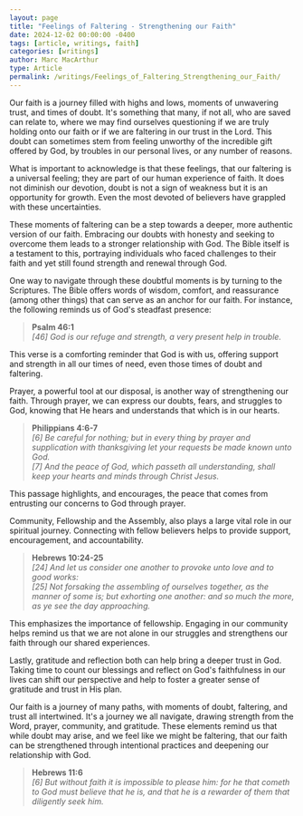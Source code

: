 ```yaml
---
layout: page
title: "Feelings of Faltering - Strengthening our Faith"
date: 2024-12-02 00:00:00 -0400
tags: [article, writings, faith]
categories: [writings]
author: Marc MacArthur
type: Article
permalink: /writings/Feelings_of_Faltering_Strengthening_our_Faith/
---
```


Our faith is a journey filled with highs and lows, moments of unwavering trust, and times of doubt. It's something that many, if not all, who are saved can relate to, where we may find ourselves questioning if we are truly holding onto our faith or if we are faltering in our trust in the Lord. This doubt can sometimes stem from feeling unworthy of the incredible gift offered by God, by troubles in our personal lives, or any number of reasons.

What is important to acknowledge is that these feelings, that our faltering is a universal feeling; they are part of our human experience of faith. It does not diminish our devotion, doubt is not a sign of weakness but it is an opportunity for growth. Even the most devoted of believers have grappled with these uncertainties. 

These moments of faltering can be a step towards a deeper, more authentic version of our faith. Embracing our doubts with honesty and seeking to overcome them leads to a stronger relationship with God. The Bible itself is a testament to this, portraying individuals who faced challenges to their faith and yet still found strength and renewal through God.

One way to navigate through these doubtful moments is by turning to the Scriptures. The Bible offers words of wisdom, comfort, and reassurance (among other things) that can serve as an anchor for our faith. For instance, the following reminds us of God's steadfast presence:

> **Psalm 46:1**  
> *[46] God is our refuge and strength, a very present help in trouble.*

This verse is a comforting reminder that God is with us, offering support and strength in all our times of need, even those times of doubt and faltering.

Prayer, a powerful tool at our disposal, is another way of strengthening our faith. Through prayer, we can express our doubts, fears, and struggles to God, knowing that He hears and understands that which is in our hearts. 

> **Philippians 4:6-7**  
> *[6] Be careful for nothing; but in every thing by prayer and supplication with thanksgiving let your requests be made known unto God.*  
> *[7] And the peace of God, which passeth all understanding, shall keep your hearts and minds through Christ Jesus.*

This passage highlights, and encourages, the peace that comes from entrusting our concerns to God through prayer.

Community, Fellowship and the Assembly, also plays a large vital role in our spiritual journey. Connecting with fellow believers helps to provide support, encouragement, and accountability. 

> **Hebrews 10:24-25**  
> *[24] And let us consider one another to provoke unto love and to good works:*  
> *[25] Not forsaking the assembling of ourselves together, as the manner of some is; but exhorting one another: and so much the more, as ye see the day approaching.*

This emphasizes the importance of fellowship. Engaging in our community helps remind us that we are not alone in our struggles and strengthens our faith through our shared experiences.

Lastly, gratitude and reflection both can help bring a deeper trust in God. Taking time to count our blessings and reflect on God's faithfulness in our lives can shift our perspective and help to foster a greater sense of gratitude and trust in His plan.

Our faith is a journey of many paths, with moments of doubt, faltering, and trust all intertwined. It's a journey we all navigate, drawing strength from the Word, prayer, community, and gratitude. These elements remind us that while doubt may arise, and we feel like we might be faltering, that our faith can be strengthened through intentional practices and deepening our relationship with God.

> **Hebrews 11:6**  
> *[6] But without faith it is impossible to please him: for he that cometh to God must believe that he is, and that he is a rewarder of them that diligently seek him.*